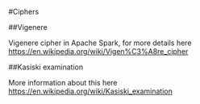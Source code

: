 #Ciphers

##Vigenere

Vigenere cipher in Apache Spark, for more details here https://en.wikipedia.org/wiki/Vigen%C3%A8re_cipher

##Kasiski examination

More information about this here https://en.wikipedia.org/wiki/Kasiski_examination

